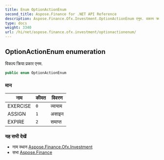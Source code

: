 ```yaml
---
title: Enum OptionActionEnum
second_title: Aspose.Finance for .NET API Reference
description: Aspose.Finance.Ofx.Investment.OptionActionEnum एनुम. वकल्प क्रय प्रकर एनम.
type: docs
weight: 3340
url: /hi/net/aspose.finance.ofx.investment/optionactionenum/
---
```

## OptionActionEnum enumeration

विकल्प क्रिया प्रकार एनम.

```csharp
public enum OptionActionEnum
```

### मान

| नाम | कीमत | विवरण |
| --- | --- | --- |
| EXERCISE | `0` | व्यायाम |
| ASSIGN | `1` | असाइन |
| EXPIRE | `2` | समाप्त |

### यह सभी देखें

* नाम स्थान [Aspose.Finance.Ofx.Investment](../../aspose.finance.ofx.investment/)
* सभा [Aspose.Finance](../../)


